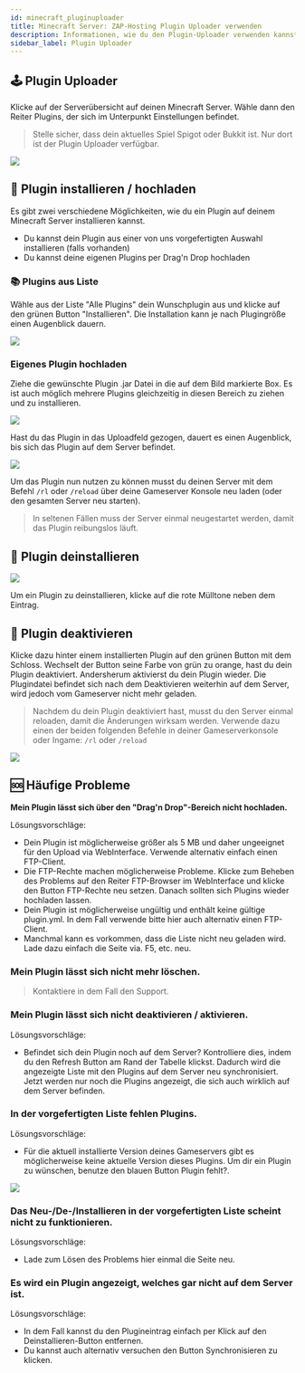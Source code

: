 ```yaml
---
id: minecraft_pluginuploader
title: Minecraft Server: ZAP-Hosting Plugin Uploader verwenden
description: Informationen, wie du den Plugin-Uploader verwenden kannst, um Plugins über das Web Interface auf deinen Minecraft-Server von ZAP-Hosting hochzuladen - ZAP-Hosting.com Dokumentationen
sidebar_label: Plugin Uploader
---
```


## 🕹 Plugin Uploader

Klicke auf der Serverübersicht auf deinen Minecraft Server. Wähle dann den Reiter Plugins, der sich im Unterpunkt Einstellungen befindet.

> Stelle sicher, dass dein aktuelles Spiel Spigot oder Bukkit ist. Nur dort ist der Plugin Uploader verfügbar.

![](https://screensaver01.zap-hosting.com/index.php/s/kxiTWiqjemJHGDo/preview)

## 🔼 Plugin installieren / hochladen

Es gibt zwei verschiedene Möglichkeiten, wie du ein Plugin auf deinem Minecraft Server installieren kannst. 

- Du kannst dein Plugin aus einer von uns vorgefertigten Auswahl installieren (falls vorhanden)
- Du kannst deine eigenen Plugins per Drag'n Drop hochladen

### 📚 Plugins aus Liste

Wähle aus der Liste "Alle Plugins" dein Wunschplugin aus und klicke auf den grünen Button "Installieren". Die Installation kann je nach Plugingröße einen Augenblick dauern.

![](https://screensaver01.zap-hosting.com/index.php/s/PzAxF86fKjqgfd3/preview)

###  Eigenes Plugin hochladen 

Ziehe die gewünschte Plugin .jar Datei in die auf dem Bild markierte Box. Es ist auch möglich mehrere Plugins gleichzeitig in diesen Bereich zu ziehen und zu installieren.

![](https://screensaver01.zap-hosting.com/index.php/s/5Er5m3zTnkS8b5B/preview)

Hast du das Plugin in das Uploadfeld gezogen, dauert es einen Augenblick, bis sich das Plugin auf dem Server befindet.

![](https://screensaver01.zap-hosting.com/index.php/s/fYYp8pyKgw39CSM/preview)

Um das Plugin nun nutzen zu können musst du deinen Server mit dem Befehl `/rl` oder `/reload` über deine Gameserver Konsole neu laden (oder den gesamten Server neu starten). 

> In seltenen Fällen muss der Server einmal neugestartet werden, damit das Plugin reibungslos läuft.

## 🚮 Plugin deinstallieren

![](https://screensaver01.zap-hosting.com/index.php/s/TTz4emfpGwnGFCM/preview)

Um ein Plugin zu deinstallieren, klicke auf die rote Mülltone neben dem Eintrag.

## 🔴 Plugin deaktivieren

Klicke dazu hinter einem installierten Plugin auf den grünen Button mit dem Schloss. Wechselt der Button seine Farbe von grün zu orange, hast du dein Plugin deaktiviert. Andersherum aktivierst du dein Plugin wieder. Die Plugindatei befindet sich nach dem Deaktivieren weiterhin auf dem Server, wird jedoch vom Gameserver nicht mehr geladen.

> Nachdem du dein Plugin deaktiviert hast, musst du den Server einmal reloaden, damit die Änderungen wirksam werden. Verwende dazu einen der beiden folgenden Befehle in deiner Gameserverkonsole oder Ingame: `/rl` oder `/reload`

![](https://screensaver01.zap-hosting.com/index.php/s/z27KeAzLiHrLZyd/preview)

## 🆘 Häufige Probleme

**Mein Plugin lässt sich über den "Drag'n Drop"-Bereich nicht hochladen.**

Lösungsvorschläge:

- Dein Plugin ist möglicherweise größer als 5 MB und daher ungeeignet für den Upload via WebInterface. Verwende alternativ einfach einen FTP-Client. 
- Die FTP-Rechte machen möglicherweise Probleme. Klicke zum Beheben des Problems auf den Reiter FTP-Browser im WebInterface und klicke den Button FTP-Rechte neu setzen. Danach sollten sich Plugins wieder hochladen lassen.
- Dein Plugin ist möglicherweise ungültig und enthält keine gültige plugin.yml. In dem Fall verwende bitte hier auch alternativ einen FTP-Client.
- Manchmal kann es vorkommen, dass die Liste nicht neu geladen wird. Lade dazu einfach die Seite via. F5, etc. neu.

### Mein Plugin lässt sich nicht mehr löschen.

> Kontaktiere in dem Fall den Support.

### Mein Plugin lässt sich nicht deaktivieren / aktivieren.

Lösungsvorschläge:

- Befindet sich dein Plugin noch auf dem Server? Kontrolliere dies, indem du den Refresh Button am Rand der Tabelle klickst. Dadurch wird die angezeigte Liste mit den Plugins auf dem Server neu synchronisiert. Jetzt werden nur noch die Plugins angezeigt, die sich auch wirklich auf dem Server befinden.

### In der vorgefertigten Liste fehlen Plugins.

Lösungsvorschläge:

- Für die aktuell installierte Version deines Gameservers gibt es möglicherweise keine aktuelle Version dieses Plugins. Um dir ein Plugin zu wünschen, benutze den blauen Button Plugin fehlt?.

![](https://screensaver01.zap-hosting.com/index.php/s/cDkt3pz5cFrsG2E/preview)

### Das Neu-/De-/Installieren in der vorgefertigten Liste scheint nicht zu funktionieren.

Lösungsvorschläge:

- Lade zum Lösen des Problems hier einmal die Seite neu.

### Es wird ein Plugin angezeigt, welches gar nicht auf dem Server ist.

Lösungsvorschläge:

- In dem Fall kannst du den Plugineintrag einfach per Klick auf den Deinstallieren-Button entfernen.
- Du kannst auch alternativ versuchen den Button Synchronisieren zu klicken.

